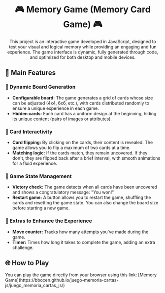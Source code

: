 <h1 align="center">🎮 Memory Game (Memory Card Game) 🎮</h1>

<p align="center">
  This project is an interactive game developed in JavaScript, designed to test your visual and logical memory while providing an engaging and fun experience. The game interface is dynamic, fully generated through code, and optimized for both desktop and mobile devices.
</p>

<h2>🚀 Main Features</h2>

<h3>🔹 Dynamic Board Generation</h3>
<ul>
  <li><strong>Configurable board:</strong> The game generates a grid of cards whose size can be adjusted (4x4, 6x6, etc.), with cards distributed randomly to ensure a unique experience in each game.</li>
  <li><strong>Hidden cards:</strong> Each card has a uniform design at the beginning, hiding its unique content (pairs of images or attributes).</li>
</ul>

<h3>🔹 Card Interactivity</h3>
<ul>
  <li><strong>Card flipping:</strong> By clicking on the cards, their content is revealed. The game allows you to flip a maximum of two cards at a time.</li>
  <li><strong>Matching logic:</strong> If the cards match, they remain uncovered. If they don't, they are flipped back after a brief interval, with smooth animations for a fluid experience.</li>
</ul>

<h3>🔹 Game State Management</h3>
<ul>
  <li><strong>Victory check:</strong> The game detects when all cards have been uncovered and shows a congratulatory message: "You won!"</li>
  <li><strong>Restart game:</strong> A button allows you to restart the game, shuffling the cards and resetting the game state. You can also change the board size before starting a new game.</li>
</ul>

<h3>🔹 Extras to Enhance the Experience</h3>
<ul>
  <li><strong>Move counter:</strong> Tracks how many attempts you've made during the game.</li>
  <li><strong>Timer:</strong> Times how long it takes to complete the game, adding an extra challenge.</li>
</ul>

<h2>🌐 How to Play</h2>
You can play the game directly from your browser using this link: [Memory Game](https://bbocen.github.io/juego-memoria-cartas-js/juego_memoria_cartas_js/)
